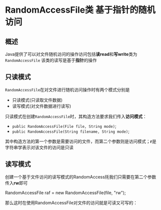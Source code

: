 # RandomAccessFile类 基于指针的随机访问
## 概述
Java提供了可以对文件随机访问的操作访问包括**读read**和**写write**类为`RandomAccessFile`
该类的读写是基于**指针**的操作

## 只读模式
`RandomAccessFile`在对文件进行随机访问操作时有两个模式分别是
- 只读模式(只读取文件数据)
- 读写模式(对文件数据进行读写)

只读模式在创建`RandomAccessFile`时，其构造方法要求我们传入**访问模式**：

- `public RandomAccessFile(File file, String mode)`;
- `public RandomAccessFile(String filename, String mode)`;

其中构造方法的第⼀个参数是需要访问的文件，而第二个参数则是访问模式；**r**是字符串学表示对该文件的访问是只读

## 读写模式
创建⼀个基于文件访问的读写模式的RandomAccess㲏我们只需要在第⼆个参数传入**rw**即可

RandomAccessFile raf = new RandomAccessFile(file, "rw");

那么这时在使⽤RandomAccessFile对文件的访问就是可读又可写的：
